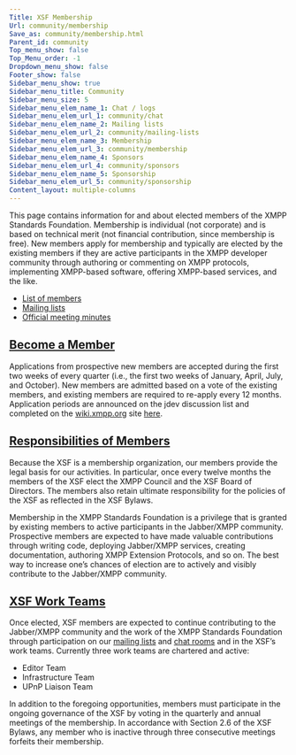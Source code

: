```yaml
---
Title: XSF Membership
Url: community/membership
Save_as: community/membership.html
Parent_id: community
Top_menu_show: false
Top_Menu_order: -1
Dropdown_menu_show: false
Footer_show: false
Sidebar_menu_show: true
Sidebar_menu_title: Community
Sidebar_menu_size: 5
Sidebar_menu_elem_name_1: Chat / logs
Sidebar_menu_elem_url_1: community/chat
Sidebar_menu_elem_name_2: Mailing lists
Sidebar_menu_elem_url_2: community/mailing-lists
Sidebar_menu_elem_name_3: Membership
Sidebar_menu_elem_url_3: community/membership
Sidebar_menu_elem_name_4: Sponsors
Sidebar_menu_elem_url_4: community/sponsors
Sidebar_menu_elem_name_5: Sponsorship
Sidebar_menu_elem_url_5: community/sponsorship
Content_layout: multiple-columns
---
```


This page contains information for and about elected members of the XMPP Standards Foundation. Membership is individual (not corporate) and is based on technical merit (not financial contribution, since membership is free). New members apply for membership and typically are elected by the existing members if they are active participants in the XMPP developer community through authoring or commenting on XMPP protocols, implementing XMPP-based software, offering XMPP-based services, and the like.

* [List of members](/about/xsf/members.html)
* [Mailing lists](/community/mailing-lists.html)
* [Official meeting minutes](/about/xsf/records/meeting-minutes/)

## <a name="application" href="#application">Become a Member</a>

Applications from prospective new members are accepted during the first two weeks of every quarter (i.e., the first two weeks of January, April, July, and October). New members are admitted based on a vote of the existing members, and existing members are required to re-apply every 12 months. Application periods are announced on the jdev discussion list and completed on the [wiki.xmpp.org](https://wiki.xmpp.org) site [here](https://wiki.xmpp.org/web/Membership_Applications).

## <a name="responsibilities" href="#responsibilities">Responsibilities of Members</a>

Because the XSF is a membership organization, our members provide the legal basis for our activities. In particular, once every twelve months the members of the XSF elect the XMPP Council and the XSF Board of Directors. The members also retain ultimate responsibility for the policies of the XSF as reflected in the XSF Bylaws.

Membership in the XMPP Standards Foundation is a privilege that is granted by existing members to active participants in the Jabber/XMPP community. Prospective members are expected to have made valuable contributions through writing code, deploying Jabber/XMPP services, creating documentation, authoring XMPP Extension Protocols, and so on. The best way to increase one’s chances of election are to actively and visibly contribute to the Jabber/XMPP community.

## <a name="work_teams" href="#work_teams">XSF Work Teams</a>

Once elected, XSF members are expected to continue contributing to the Jabber/XMPP community and the work of the XMPP Standards Foundation through participation on our [mailing lists](/community/mailing-lists) and [chat rooms](/community/chat) and in the XSF’s work teams. Currently three work teams are chartered and active:

* Editor Team
* Infrastructure Team
* UPnP Liaison Team

In addition to the foregoing opportunities, members must participate in the ongoing governance of the XSF by voting in the quarterly and annual meetings of the membership. In accordance with Section 2.6 of the XSF Bylaws, any member who is inactive through three consecutive meetings forfeits their membership.
